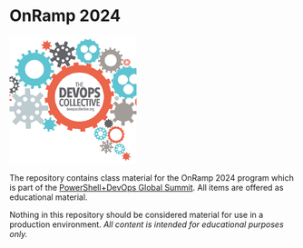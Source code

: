 # OnRamp 2024

![DevOpsCollective](images/DevOpsCollectiveLogo.png)

The repository contains class material for the OnRamp 2024 program which is part of the [PowerShell+DevOps Global Summit](https://powershellsummit.org/). All items are offered as educational material.

Nothing in this repository should be considered material for use in a production environment. _All content is intended for educational purposes only._
